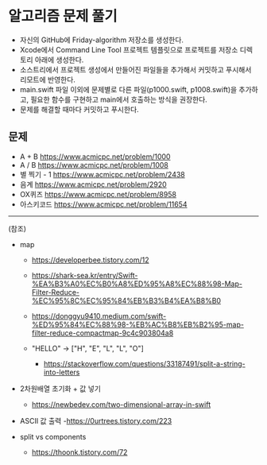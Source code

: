 # 알고리즘 문제 풀기

- 자신의 GitHub에 Friday-algorithm 저장소를 생성한다.
- Xcode에서 Command Line Tool 프로젝트 템플릿으로 프로젝트를 저장소 디렉토리 아래에 생성한다.
- 소스트리에서 프로젝트 생성에서 만들어진 파일들을 추가해서 커밋하고 푸시해서 리모트에 반영한다.
- main.swift 파일 이외에 문제별로 다른 파일(p1000.swift, p1008.swift)을 추가하고, 필요한 함수를 구현하고 main에서 호출하는 방식을 권장한다.
- 문제를 해결할 때마다 커밋하고 푸시한다.

## 문제
- A + B
https://www.acmicpc.net/problem/1000
- A / B
https://www.acmicpc.net/problem/1008
- 별 찍기 - 1
https://www.acmicpc.net/problem/2438
- 음계
https://www.acmicpc.net/problem/2920
- OX퀴즈
https://www.acmicpc.net/problem/8958
- 아스키코드
https://www.acmicpc.net/problem/11654

---
(참조)
- map
    - https://developerbee.tistory.com/12
    - https://shark-sea.kr/entry/Swift-%EA%B3%A0%EC%B0%A8%ED%95%A8%EC%88%98-Map-Filter-Reduce-%EC%95%8C%EC%95%84%EB%B3%B4%EA%B8%B0
    - https://donggyu9410.medium.com/swift-%ED%95%84%EC%88%98-%EB%AC%B8%EB%B2%95-map-filter-reduce-compactmap-9c4c903804a8
    
    - "HELLO" -> ["H", "E", "L", "L", "O"]
        - https://stackoverflow.com/questions/33187491/split-a-string-into-letters
        

- 2차원배열 초기화 + 값 넣기
    - https://newbedev.com/two-dimensional-array-in-swift

- ASCII 값 출력
    -https://0urtrees.tistory.com/223

- split vs components
    - https://thoonk.tistory.com/72
        
  

